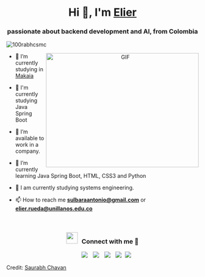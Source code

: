 <h1 align="center">Hi 👋, I'm <a href="" target="blank">
Elier</a></h1>
<h3 align="center">passionate about backend development and AI, from Colombia</h3>

<p align="left"> <img src="https://komarev.com/ghpvc/?username=100rabhcsmc&label=Profile%20views&color=0e75b6&style=flat" alt="100rabhcsmc" /> </p>

<a target="_blank" align="center">
  <img align="right" top="500" height="300" width="400" alt="GIF" src="https://media.giphy.com/media/SWoSkN6DxTszqIKEqv/giphy.gif">
</a>

- 🔭 I’m currently studying in <a href="https://makaia.org/" target="blank">Makaia</a>

- 🌱 I'm currently studying Java Spring Boot

- 🤝 I’m available to work in a company.

- 🌱 I’m currently learning Java Spring Boot, HTML, CSS3 and Python <a href="" target="blank"></a>

- 🌱 I am currently studying systems engineering.

- 📫 How to reach me **sulbaraantonio@gmail.com** or **elier.rueda@unillanos.edu.co**

<br/>
<h3 align="center" > <img src="https://media.giphy.com/media/iY8CRBdQXODJSCERIr/giphy.gif" width="30" height="30" style="margin-right: 10px;">Connect with me 🤝 </h3>

<p align="center">

 <div align="center"  class="icons-social" style="margin-left: 10px;">
        <a style="margin-left: 10px;"  target="_blank" href="https://www.linkedin.com/in/elier-antonio-sulbara-rodriguez-b57475254/">
			<img src="https://img.icons8.com/doodle/40/000000/linkedin--v2.png"></a>
        <a style="margin-left: 10px;" target="_blank" href="https://github.com/ElierSul">
		<img src="https://img.icons8.com/doodle/40/000000/github--v1.png"></a>
        <a style="margin-left: 10px;" target="_blank" href="https://www.instagram.com/antoniosulbara/">
			<img src="https://img.icons8.com/doodle/40/000000/instagram-new--v2.png"></a>
		<a style="margin-left: 10px;" target="_blank" href="https://twitter.com/ElierSulbara">
			<img src="https://img.icons8.com/doodle/1x/twitter-squared--v2.png" ></a>
		<a style="margin-left: 5px;" target="_blank" href="https://www.canva.com/design/DAFj3Ec0LFI/uQT9ELSMX5ZsBkWupSbchA/edit?utm_content=DAFj3Ec0LFI&utm_campaign=designshare&utm_medium=link2&utm_source=sharebutton">
					<img src="https://img.icons8.com/plasticine/0.5x/resume.png" ></a>
      </div>

</p>


Credit: [Saurabh Chavan](https://github.com/100rabhcsmc)
